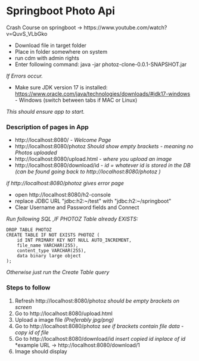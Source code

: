 <h1> Springboot Photo Api </h1>
Crash Course on springboot -> https://www.youtube.com/watch?v=QuvS_VLbGko

- Download file in target folder
- Place in folder somewhere on system
- run cdm with admin rights
- Enter following command:
java -jar photoz-clone-0.0.1-SNAPSHOT.jar

*If Errors occur.*

- Make sure JDK version 17 is installed:
https://www.oracle.com/java/technologies/downloads/#jdk17-windows - Windows (switch between tabs if MAC or Linux)

*This should ensure app to start.*

<h3>Description of pages in App</h3>

- http://localhost:8080/ - *Welcome Page*
- http://localhost:8080/photoz *Should show empty brackets - meaning no Photos uploaded*
- http://localhost:8080/upload.html - *where you upload an image*
- http://localhost:8080/download/id - *id = whatever id is stored in the DB (can be found going back to http://localhost:8080/photoz )* 

*if http://localhost:8080/photoz gives error page*
- open http://localhost:8080/h2-console 
- replace JDBC URL "jdbc:h2:~/test" with "jdbc:h2:~/springboot"
- Clear Username and Password fields and Connect

*Run following SQL ,IF PHOTOZ Table already EXISTS:*

```
DROP TABLE PHOTOZ
CREATE TABLE IF NOT EXISTS PHOTOZ (
    id INT PRIMARY KEY NOT NULL AUTO_INCREMENT,
    file_name VARCHAR(255),
    content_type VARCHAR(255),
    data binary large object
);
```

*Otherwise just run the Create Table query*

<h3>Steps to follow</h3>

1) Refresh http://localhost:8080/photoz *should be empty brackets on screen*
2) Go to http://localhost:8080/upload.html 
3) Upload a image file *(Preferably jpg/png)*
4) Go to http://localhost:8080/photoz *see if brackets contain file data - copy id of file*
5) Go to http://localhost:8080/download/id *insert copied id inplace of id* *example URL -> http://localhost:8080/download/1
6) Image should display
